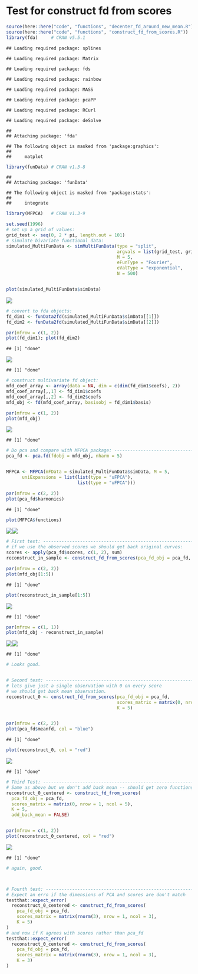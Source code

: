 Test for construct fd from scores
================

``` r
source(here::here("code", "functions", "decenter_fd_around_new_mean.R"))
source(here::here("code", "functions", "construct_fd_from_scores.R"))       
library(fda)     # CRAN v5.5.1
```

    ## Loading required package: splines

    ## Loading required package: Matrix

    ## Loading required package: fds

    ## Loading required package: rainbow

    ## Loading required package: MASS

    ## Loading required package: pcaPP

    ## Loading required package: RCurl

    ## Loading required package: deSolve

    ## 
    ## Attaching package: 'fda'

    ## The following object is masked from 'package:graphics':
    ## 
    ##     matplot

``` r
library(funData) # CRAN v1.3-8
```

    ## 
    ## Attaching package: 'funData'

    ## The following object is masked from 'package:stats':
    ## 
    ##     integrate

``` r
library(MFPCA)   # CRAN v1.3-9

set.seed(1996)
# set up a grid of values:
grid_test <- seq(0, 2 * pi, length.out = 101)
# simulate bivariate functional data:
simulated_MultiFunData <- simMultiFunData(type = "split",
                                          argvals = list(grid_test, grid_test),
                                          M = 5,
                                          eFunType = "Fourier",
                                          eValType = "exponential",
                                          N = 500)


plot(simulated_MultiFunData$simData)
```

![](test_construct_fd_from_scores_files/figure-gfm/unnamed-chunk-1-1.png)<!-- -->

``` r
# convert to fda objects:
fd_dim1 <- funData2fd(simulated_MultiFunData$simData[[1]])
fd_dim2 <- funData2fd(simulated_MultiFunData$simData[[2]])

par(mfrow = c(1, 2))
plot(fd_dim1); plot(fd_dim2)
```

    ## [1] "done"

![](test_construct_fd_from_scores_files/figure-gfm/unnamed-chunk-1-2.png)<!-- -->

    ## [1] "done"

``` r
# construct multivariate fd object:
mfd_coef_array <- array(data = NA, dim = c(dim(fd_dim1$coefs), 2))
mfd_coef_array[,,1] <- fd_dim1$coefs
mfd_coef_array[,,2] <- fd_dim2$coefs
mfd_obj <- fd(mfd_coef_array, basisobj = fd_dim1$basis)

par(mfrow = c(1, 2))
plot(mfd_obj)
```

![](test_construct_fd_from_scores_files/figure-gfm/unnamed-chunk-1-3.png)<!-- -->

    ## [1] "done"

``` r
# Do pca and compare with MFPCA package: ----------------------------------
pca_fd <- pca.fd(fdobj = mfd_obj, nharm = 5)


MFPCA <- MFPCA(mFData = simulated_MultiFunData$simData, M = 5,
      uniExpansions = list(list(type = "uFPCA"),
                           list(type = "uFPCA")))

par(mfrow = c(2, 2))
plot(pca_fd$harmonics)
```

    ## [1] "done"

``` r
plot(MFPCA$functions)
```

![](test_construct_fd_from_scores_files/figure-gfm/unnamed-chunk-1-4.png)<!-- -->![](test_construct_fd_from_scores_files/figure-gfm/unnamed-chunk-1-5.png)<!-- -->

``` r
# First test: -------------------------------------------------------------
# if we use the observed scores we should get back original curves:
scores <- apply(pca_fd$scores, c(1, 2), sum)
reconstruct_in_sample <- construct_fd_from_scores(pca_fd_obj = pca_fd, scores_matrix = scores, K = 5)

par(mfrow = c(2, 2))
plot(mfd_obj[1:5])
```

    ## [1] "done"

``` r
plot(reconstruct_in_sample[1:5])
```

![](test_construct_fd_from_scores_files/figure-gfm/unnamed-chunk-1-6.png)<!-- -->

    ## [1] "done"

``` r
par(mfrow = c(1, 1))
plot(mfd_obj - reconstruct_in_sample)
```

![](test_construct_fd_from_scores_files/figure-gfm/unnamed-chunk-1-7.png)<!-- -->![](test_construct_fd_from_scores_files/figure-gfm/unnamed-chunk-1-8.png)<!-- -->

    ## [1] "done"

``` r
# Looks good.


# Second test: ------------------------------------------------------------
# lets give just a single observation with 0 on every score
# we should get back mean observation.
reconstruct_0 <- construct_fd_from_scores(pca_fd_obj = pca_fd,
                                          scores_matrix = matrix(0, nrow = 1, ncol = 5),
                                          K = 5)


par(mfrow = c(2, 2))
plot(pca_fd$meanfd, col = "blue")
```

    ## [1] "done"

``` r
plot(reconstruct_0, col = "red")
```

![](test_construct_fd_from_scores_files/figure-gfm/unnamed-chunk-1-9.png)<!-- -->

    ## [1] "done"

``` r
# Third Test: -------------------------------------------------------------
# Same as above but we don't add back mean -- should get zero functions
reconstruct_0_centered <- construct_fd_from_scores(
  pca_fd_obj = pca_fd,
  scores_matrix = matrix(0, nrow = 1, ncol = 5),
  K = 5,
  add_back_mean = FALSE)


par(mfrow = c(1, 2))
plot(reconstruct_0_centered, col = "red")
```

![](test_construct_fd_from_scores_files/figure-gfm/unnamed-chunk-1-10.png)<!-- -->

    ## [1] "done"

``` r
# again, good.



# Fourth test: -------------------------------------------------------------
# Expect an erro if the dimensions of PCA and scores are don't match
testthat::expect_error(
  reconstruct_0_centered <- construct_fd_from_scores(
    pca_fd_obj = pca_fd,
    scores_matrix = matrix(rnorm(3), nrow = 1, ncol = 3),
    K = 5)
)
# and now if K agrees with scores rather than pca_fd
testthat::expect_error(
  reconstruct_0_centered <- construct_fd_from_scores(
    pca_fd_obj = pca_fd,
    scores_matrix = matrix(rnorm(3), nrow = 1, ncol = 3),
    K = 3)
)
```
